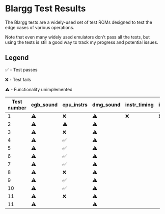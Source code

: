 # Blargg Test Results

The Blargg tests are a widely-used set of test ROMs designed to test the edge cases of various operations.

Note that even many widely used emulators don't pass all the tests, but using the tests is still a good way to track my progress and potential issues.

## Legend

:white_check_mark: - Test passes

:x: - Test fails

:warning: - Functionality unimplemented

| Test number | cgb_sound | cpu_instrs         | dmg_sound | instr_timing | interrupt_time | mem_timing | mem_timing-2 | oam_bug            |
| ----------- | --------- | ----------         | --------- | ------------ | -------------- | ---------- | ------------ | -------            |
| 1           | :warning: | :x:                | :warning: | :x:          | :x:            | :x:        | :x:          | :x:                |
| 2           | :warning: | :warning:          | :warning: |              |                | :x:        | :x:          | :x:                |
| 3           | :warning: | :x:                | :warning: |              |                | :x:        | :x:          | :white_check_mark: |
| 4           | :warning: | :white_check_mark: | :warning: |              |                |            |              | :x:                |
| 5           | :warning: | :white_check_mark: | :warning: |              |                |            |              | :x:                |
| 6           | :warning: | :white_check_mark: | :warning: |              |                |            |              | :white_check_mark: |
| 7           | :warning: | :white_check_mark: | :warning: |              |                |            |              | :x:                |
| 8           | :warning: | :x:                | :warning: |              |                |            |              | :x:                |
| 9           | :warning: | :white_check_mark: | :warning: |              |                |            |              |                    |
| 10          | :warning: | :white_check_mark: | :warning: |              |                |            |              |                    |
| 11          | :warning: | :x:                | :warning: |              |                |            |              |                    |
| 11          | :warning: |                    | :warning: |              |                |            |              |                    |
